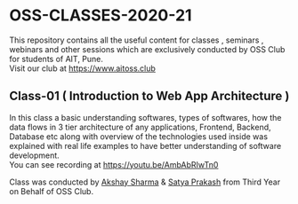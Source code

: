 # OSS-CLASSES-2020-21
This repository contains all the useful content for classes , seminars , webinars and other sessions which are exclusively conducted by OSS Club for students of AIT, Pune.  
Visit our club at https://www.aitoss.club 


## Class-01 ( Introduction to Web App Architecture )
In this class a basic understanding softwares, types of softwares, how the data flows in 3 tier architecture of any applications, Frontend, Backend, Database etc along with overview of the technologies used inside was explained with real life examples to have better understanding of software development.  
You can see recording at https://youtu.be/AmbAbRIwTn0

Class was conducted by [Akshay Sharma](http://www.github.com/AkshaySharma008) & [Satya Prakash](http://www.github.com/satya9500) from Third Year on Behalf of OSS Club. 
